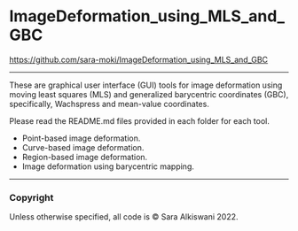 # ImageDeformation_using_MLS_and_GBC
https://github.com/sara-moki/ImageDeformation_using_MLS_and_GBC

---

These are graphical user interface (GUI) tools for image deformation using moving least squares (MLS) and generalized barycentric coordinates (GBC), specifically, Wachspress and mean-value coordinates.

Please read the README.md files provided in each folder for each tool.
- Point-based image deformation.
- Curve-based image deformation.
- Region-based image deformation.
- Image deformation using barycentric mapping. 
---
### Copyright

Unless otherwise specified, all code is &copy; Sara Alkiswani 2022. 
